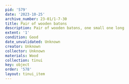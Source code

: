 ```yaml
---
pid: '579'
date: '2023-10-25'
archive_number: 23-01/1-7-30
title: Pair of wooden batons
description: Pair of wooden batons, one small one long
extent: '1'
condition: Good
date_unvalidated: Unknown
creator: Unknown
collector: Unknown
materials: Wood
collection: tinui
key: object
order: '578'
layout: tinui_item
---
```

